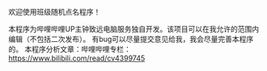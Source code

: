 欢迎使用班级随机点名程序！

本程序为哔哩哔哩UP主钟致远电脑服务独自开发。该项目可以在我允许的范围内编辑（不包括二次发布）。
有bug可以尽量提交意见给我，我会尽量完善本程序的。
本程序分析文章：哔哩哔哩专栏：https://www.bilibili.com/read/cv4399745
